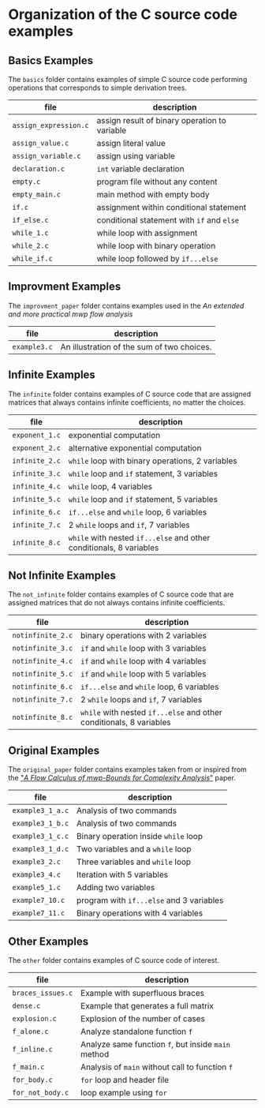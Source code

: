 # Organization of the C source code examples

<!-- To reword, but that's the idea. -->

## Basics Examples

The `basics` folder contains examples of simple C source code performing operations that corresponds to simple derivation trees.

| file | description |
| --- | --- |
`assign_expression.c` | assign result of binary operation to variable
`assign_value.c` | assign literal value
`assign_variable.c` | assign using variable
`declaration.c` | `int` variable declaration
`empty.c` | program file without any content
`empty_main.c` | main method with empty body
`if.c` | assignment within conditional statement
`if_else.c` | conditional statement with `if` and `else`
`while_1.c` | while loop with assignment
`while_2.c` | while loop with binary operation
`while_if.c` | while loop followed by `if...else`

## Improvment Examples

The `improvment_paper` folder contains examples used in the _An extended and more practical mwp flow analysis_

| file | description |
| --- | --- |
`example3.c` | An illustration of the sum of two choices.

## Infinite Examples

The `infinite` folder contains examples of C source code that are assigned matrices that always contains infinite coefficients, no matter the choices.

| file | description |
| --- | --- |
`exponent_1.c` | exponential computation
`exponent_2.c` | alternative exponential computation
`infinite_2.c` | `while` loop with binary operations, 2 variables
`infinite_3.c` | `while` loop and `if` statement, 3 variables
`infinite_4.c` | `while` loop, 4 variables
`infinite_5.c` | `while` loop and `if` statement, 5 variables
`infinite_6.c` | `if...else` and `while` loop, 6 variables
`infinite_7.c` | 2 `while` loops and `if`, 7 variables
`infinite_8.c` | `while` with nested `if...else` and other conditionals, 8 variables

## Not Infinite Examples

The `not_infinite` folder contains examples of C source code that are assigned matrices that do not always contains infinite coefficients.

| file | description |
| --- | --- |
`notinfinite_2.c` | binary operations with 2 variables
`notinfinite_3.c` | `if` and `while` loop with 3 variables
`notinfinite_4.c` | `if` and `while` loop with 4 variables
`notinfinite_5.c` | `if` and `while` loop with 5 variables
`notinfinite_6.c` | `if...else` and `while` loop, 6 variables
`notinfinite_7.c` | 2 `while` loops and `if`, 7 variables
`notinfinite_8.c` | `while` with nested `if...else` and other conditionals, 8 variables

## Original Examples

The `original_paper` folder contains examples taken from or inspired from the ["_A Flow Calculus of mwp-Bounds for Complexity Analysis_"](https://doi.org/10.1145/1555746.1555752) paper.

| file | description |
| --- | --- |
`example3_1_a.c` | Analysis of two commands
`example3_1_b.c` | Analysis of two commands
`example3_1_c.c` | Binary operation inside `while` loop 
`example3_1_d.c` | Two variables and a `while` loop
`example3_2.c`  | Three variables and `while` loop
`example3_4.c` |  Iteration with 5 variables
`example5_1.c` | Adding two variables
`example7_10.c` | program with `if...else` and 3 variables
`example7_11.c` | Binary operations with 4 variables


## Other Examples

The `other` folder contains examples of C source code of interest.

| file | description |
| --- | --- |
`braces_issues.c` | Example with superfluous braces
`dense.c` | Example that generates a full matrix
`explosion.c` | Explosion of the number of cases
`f_alone.c` | Analyze standalone function `f`
`f_inline.c` | Analyze same function `f`, but inside `main` method
`f_main.c` | Analysis of `main` without call to function `f`
`for_body.c` | `for` loop and header file
`for_not_body.c` | loop example using `for`
